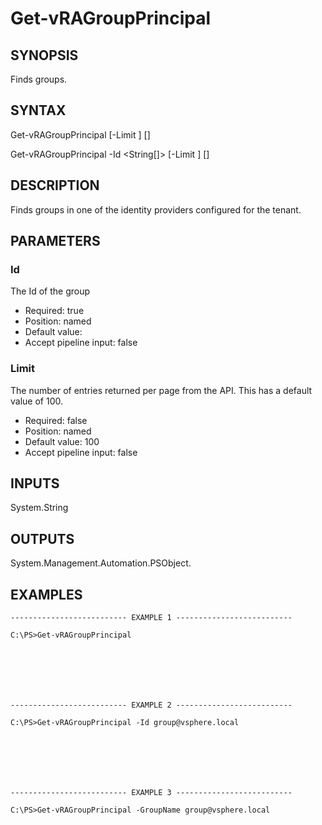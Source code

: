 # Get-vRAGroupPrincipal

## SYNOPSIS
    
Finds groups.

## SYNTAX
 Get-vRAGroupPrincipal [-Limit <String>] [<CommonParameters>] Get-vRAGroupPrincipal -Id <String[]> [-Limit <String>] [<CommonParameters>]    

## DESCRIPTION

Finds groups in one of the identity providers configured for the tenant.

## PARAMETERS


### Id

The Id of the group

* Required: true
* Position: named
* Default value: 
* Accept pipeline input: false

### Limit

The number of entries returned per page from the API. This has a default value of 100.

* Required: false
* Position: named
* Default value: 100
* Accept pipeline input: false

## INPUTS

System.String

## OUTPUTS

System.Management.Automation.PSObject.

## EXAMPLES
```
-------------------------- EXAMPLE 1 --------------------------

C:\PS>Get-vRAGroupPrincipal







-------------------------- EXAMPLE 2 --------------------------

C:\PS>Get-vRAGroupPrincipal -Id group@vsphere.local







-------------------------- EXAMPLE 3 --------------------------

C:\PS>Get-vRAGroupPrincipal -GroupName group@vsphere.local
```

